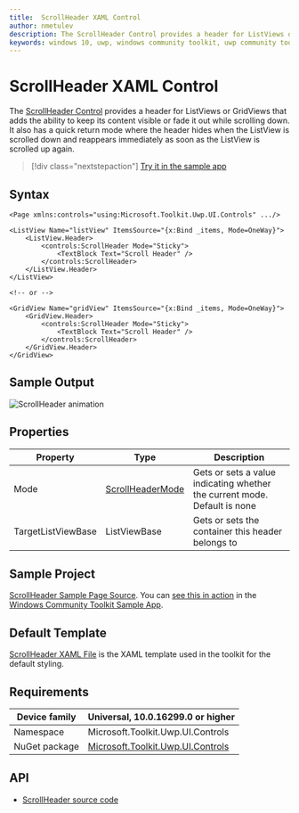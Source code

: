 ```yaml
---
title:  ScrollHeader XAML Control
author: nmetulev
description: The ScrollHeader Control provides a header for ListViews or GridViews that adds the ability to keep its content visible or fade it out while scrolling down.
keywords: windows 10, uwp, windows community toolkit, uwp community toolkit, uwp toolkit, ScrollHeader, XAML Control, xaml
---
```


# ScrollHeader XAML Control

The [ScrollHeader Control](/dotnet/api/microsoft.toolkit.uwp.ui.controls.scrollheader) provides a header for ListViews or GridViews that adds the ability to keep its content visible or fade it out while scrolling down. It also has a quick return mode where the header hides when the ListView is scrolled down and reappears immediately as soon as the ListView is scrolled up again.

> [!div class="nextstepaction"]
> [Try it in the sample app](uwpct://Controls?sample=ScrollHeader)

## Syntax

```xaml
<Page xmlns:controls="using:Microsoft.Toolkit.Uwp.UI.Controls" .../>

<ListView Name="listView" ItemsSource="{x:Bind _items, Mode=OneWay}">
	<ListView.Header>
		<controls:ScrollHeader Mode="Sticky">
			<TextBlock Text="Scroll Header" />
		</controls:ScrollHeader>
	</ListView.Header>
</ListView>

<!-- or -->

<GridView Name="gridView" ItemsSource="{x:Bind _items, Mode=OneWay}">
	<GridView.Header>
		<controls:ScrollHeader Mode="Sticky">
			<TextBlock Text="Scroll Header" />
		</controls:ScrollHeader>
	</GridView.Header>
</GridView>
```

## Sample Output

![ScrollHeader animation](../resources/images/Controls/ScrollHeader.gif)

## Properties

| Property | Type | Description |
| -- | -- | -- |
| Mode | [ScrollHeaderMode](/dotnet/api/microsoft.toolkit.uwp.ui.controls.scrollheadermode) | Gets or sets a value indicating whether the current mode. Default is none |
| TargetListViewBase | ListViewBase | Gets or sets the container this header belongs to |

## Sample Project

[ScrollHeader Sample Page Source](https://github.com/Microsoft/WindowsCommunityToolkit//tree/master/Microsoft.Toolkit.Uwp.SampleApp/SamplePages/ScrollHeader). You can [see this in action](uwpct://Controls?sample=ScrollHeader) in the [Windows Community Toolkit Sample App](http://aka.ms/uwptoolkitapp).

## Default Template

[ScrollHeader XAML File](https://github.com/Microsoft/WindowsCommunityToolkit//blob/master/Microsoft.Toolkit.Uwp.UI.Controls/ScrollHeader/ScrollHeader.xaml) is the XAML template used in the toolkit for the default styling.

## Requirements

| Device family | Universal, 10.0.16299.0 or higher |
| -- | -- |
| Namespace | Microsoft.Toolkit.Uwp.UI.Controls |
| NuGet package | [Microsoft.Toolkit.Uwp.UI.Controls](https://www.nuget.org/packages/Microsoft.Toolkit.Uwp.UI.Controls/) |

## API

* [ScrollHeader source code](https://github.com/Microsoft/WindowsCommunityToolkit//tree/master/Microsoft.Toolkit.Uwp.UI.Controls/ScrollHeader)